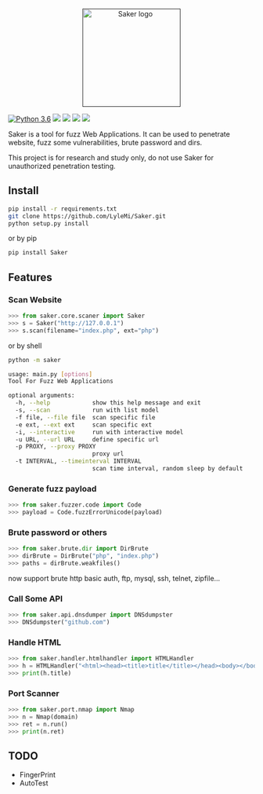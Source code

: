 <p align="center"><a href="" target="_blank" rel="noopener noreferrer"><img width="200" src="https://raw.githubusercontent.com/LyleMi/Saker/master/logo.jpg" alt="Saker logo"></a></p>

[![Python 3.6](https://img.shields.io/badge/Python-3.6-blue.svg)](http://www.python.org/download/)
![](https://img.shields.io/github/issues/lylemi/saker.svg)
![](https://img.shields.io/github/forks/lylemi/saker.svg)
![](https://img.shields.io/github/stars/lylemi/saker.svg)
![](https://img.shields.io/github/license/lylemi/saker.svg)

Saker is a tool for fuzz Web Applications. It can be used to penetrate website, fuzz some vulnerabilities, brute password and dirs.

This project is for research and study only, do not use Saker for unauthorized penetration testing.

## Install

```bash
pip install -r requirements.txt
git clone https://github.com/LyleMi/Saker.git
python setup.py install
```

or by pip

```bash
pip install Saker
```

## Features

### Scan Website

```python
>>> from saker.core.scaner import Saker
>>> s = Saker("http://127.0.0.1")
>>> s.scan(filename="index.php", ext="php")
```

or by shell

```bash
python -m saker

usage: main.py [options]
Tool For Fuzz Web Applications

optional arguments:
  -h, --help            show this help message and exit
  -s, --scan            run with list model
  -f file, --file file  scan specific file
  -e ext, --ext ext     scan specific ext
  -i, --interactive     run with interactive model
  -u URL, --url URL     define specific url
  -p PROXY, --proxy PROXY
                        proxy url
  -t INTERVAL, --timeinterval INTERVAL
                        scan time interval, random sleep by default
```

### Generate fuzz payload

```python
>>> from saker.fuzzer.code import Code
>>> payload = Code.fuzzErrorUnicode(payload)
```

### Brute password or others

```python
>>> from saker.brute.dir import DirBrute
>>> dirBrute = DirBrute("php", "index.php")
>>> paths = dirBrute.weakfiles()
```

now support brute http basic auth, ftp, mysql, ssh, telnet, zipfile...

### Call Some API

```python
>>> from saker.api.dnsdumper import DNSdumpster
>>> DNSdumpster("github.com")
```

### Handle HTML

```python
>>> from saker.handler.htmlhandler import HTMLHandler
>>> h = HTMLHandler("<html><head><title>title</title></head><body></body></html>")
>>> print(h.title)
```

### Port Scanner

```python
>>> from saker.port.nmap import Nmap
>>> n = Nmap(domain)
>>> ret = n.run()
>>> print(n.ret)
```

## TODO

- FingerPrint
- AutoTest
